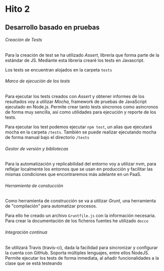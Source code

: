 # Hito 2

## Desarrollo basado en pruebas

###### Creación de Tests

Para la creación de test se ha utilizado *Assert*, librería que forma parte de la estándar de JS. Mediante esta librería crearé los tests en Javascript.

Los tests se encuentran alojados en la carpeta `tests`

###### Marco de ejecución de los tests

Para ejecutar los tests creados con *Assert* y obtener informes de los resultados voy a utilizar *Mocha*, framework de pruebas de JavaScript ejecutado en Node.js. Permite crear tanto tests síncronos como asíncronos de forma muy sencilla, así como utilidades para ejecución y reporte de los tests.

Para ejecutar los test podemos ejecutar `npm test`, un alias que ejecutará mocha en la carpeta `/tests`. También se puede realizar ejecutando mocha de forma manual bajo el directorio `/tests` 

###### Gestor de versión y bibliotecas

Para la automatización y replicabilidad del entorno voy a utilizar *n*vm, para reflejar localmente los entornos que se usan en producción y facilitar las mismas condiciones que encontraremos más adelante en un PaaS. 

###### Herramienta de constucción

Como herramienta de construcción se va a utilizar *Grunt*, una herramienta de "compilación" para automatizar procesos. 

Para ello he creado un archivo `Gruntfile.js` con la información necesaria. Para crear la documentación de los ficheros fuentes he utilizado `docco`



###### Integración continua

Se utilizará Travis (travis-ci), dada la facilidad para sincronizar y configurar la cuenta con GitHub. Soporta múltiples lenguajes, entre ellos NodeJS. Permite ejecutar los tests de forma inmediata, al añadir funcionalidades a la clase que se está testeando
